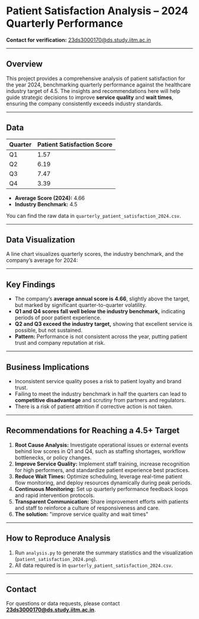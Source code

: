 
# Patient Satisfaction Analysis – 2024 Quarterly Performance

**Contact for verification:** 23ds3000170@ds.study.iitm.ac.in

***

## Overview

This project provides a comprehensive analysis of patient satisfaction for the year 2024, benchmarking quarterly performance against the healthcare industry target of 4.5. The insights and recommendations here will help guide strategic decisions to improve **service quality** and **wait times**, ensuring the company consistently exceeds industry standards.

***

## Data

| Quarter | Patient Satisfaction Score |
| :-- | :-- |
| Q1 | 1.57 |
| Q2 | 6.19 |
| Q3 | 7.47 |
| Q4 | 3.39 |

- **Average Score (2024):** 4.66
- **Industry Benchmark:** 4.5

You can find the raw data in `quarterly_patient_satisfaction_2024.csv`.

***

## Data Visualization

A line chart visualizes quarterly scores, the industry benchmark, and the company’s average for 2024:

***

## Key Findings

- The company’s **average annual score is 4.66**, slightly above the target, but marked by significant quarter-to-quarter volatility.
- **Q1 and Q4 scores fall well below the industry benchmark,** indicating periods of poor patient experience.
- **Q2 and Q3 exceed the industry target,** showing that excellent service is possible, but not sustained.
- **Pattern:** Performance is not consistent across the year, putting patient trust and company reputation at risk.

***

## Business Implications

- Inconsistent service quality poses a risk to patient loyalty and brand trust.
- Failing to meet the industry benchmark in half the quarters can lead to **competitive disadvantage** and scrutiny from partners and regulators.
- There is a risk of patient attrition if corrective action is not taken.

***

## Recommendations for Reaching a 4.5+ Target

1. **Root Cause Analysis:** Investigate operational issues or external events behind low scores in Q1 and Q4, such as staffing shortages, workflow bottlenecks, or policy changes.
2. **Improve Service Quality:** Implement staff training, increase recognition for high performers, and standardize patient experience best practices.
3. **Reduce Wait Times:** Optimize scheduling, leverage real-time patient flow monitoring, and deploy resources dynamically during peak periods.
4. **Continuous Monitoring:** Set up quarterly performance feedback loops and rapid intervention protocols.
5. **Transparent Communication:** Share improvement efforts with patients and staff to reinforce a culture of responsiveness and care.
6. **The solution:** "improve service quality and wait times"

***

## How to Reproduce Analysis

1. Run `analysis.py` to generate the summary statistics and the visualization (`patient_satisfaction_2024.png`).
2. All data required is in `quarterly_patient_satisfaction_2024.csv`.

***

## Contact

For questions or data requests, please contact **23ds3000170@ds.study.iitm.ac.in**.


